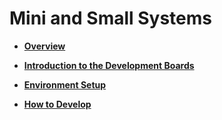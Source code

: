 # Mini and Small Systems<a name="EN-US_TOPIC_0000001112826850"></a>

-   **[Overview](quickstart-lite-overview.md)**  

-   **[Introduction to the Development Boards](quickstart-lite-introduction.md)**  

-   **[Environment Setup](quickstart-lite-env-setup.md)**  

-   **[How to Develop](quickstart-lite-steps.md)**  


